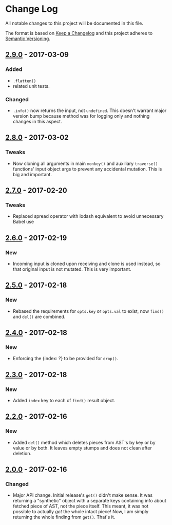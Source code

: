 # Change Log
All notable changes to this project will be documented in this file.

The format is based on [Keep a Changelog](http://keepachangelog.com/)
and this project adheres to [Semantic Versioning](http://semver.org/).

## [2.9.0] - 2017-03-09
### Added
- `.flatten()`
- related unit tests.

### Changed
- `.info()` now returns the input, not `undefined`. This doesn't warrant major version bump because method was for logging only and nothing changes in this aspect.

## [2.8.0] - 2017-03-02
### Tweaks
- Now cloning all arguments in main `monkey()` and auxiliary `traverse()` functions' input object args to prevent any accidental mutation. This is big and important.

## [2.7.0] - 2017-02-20
### Tweaks
- Replaced spread operator with lodash equivalent to avoid unnecessary Babel use

## [2.6.0] - 2017-02-19
### New
- Incoming input is cloned upon receiving and clone is used instead, so that original input is not mutated. This is very important.

## [2.5.0] - 2017-02-18
### New
- Rebased the requirements for `opts.key` or `opts.val` to exist, now `find()` and `del()` are combined.

## [2.4.0] - 2017-02-18
### New
- Enforcing the {index: ?} to be provided for `drop()`.

## [2.3.0] - 2017-02-18
### New
- Added `index` key to each of `find()` result object.

## [2.2.0] - 2017-02-16
### New
- Added `del()` method which deletes pieces from AST's by key or by value or by both. It leaves empty stumps and does not clean after deletion.

## [2.0.0] - 2017-02-16
### Changed
- Major API change. Initial release's `get()` didn't make sense. It was returning a "synthetic" object with a separate keys containing info about fetched piece of AST, not the piece itself. This meant, it was not possible to actually _get_ the whole intact piece! Now, I am simply returning the whole finding from `get()`. That's it.

[2.0.0]: https://github.com/code-and-send/ast-monkey/compare/v1.0.1...v2.0.0
[2.2.0]: https://github.com/code-and-send/ast-monkey/compare/v2.1.0...v2.2.0
[2.3.0]: https://github.com/code-and-send/ast-monkey/compare/v2.2.0...v2.3.0
[2.4.0]: https://github.com/code-and-send/ast-monkey/compare/v2.3.0...v2.4.0
[2.5.0]: https://github.com/code-and-send/ast-monkey/compare/v2.4.0...v2.5.0
[2.6.0]: https://github.com/code-and-send/ast-monkey/compare/v2.5.0...v2.6.0
[2.7.0]: https://github.com/code-and-send/ast-monkey/compare/v2.6.0...v2.7.0
[2.8.0]: https://github.com/code-and-send/ast-monkey/compare/v2.7.0...v2.8.0
[2.9.0]: https://github.com/code-and-send/ast-monkey/compare/v2.8.0...v2.9.0

